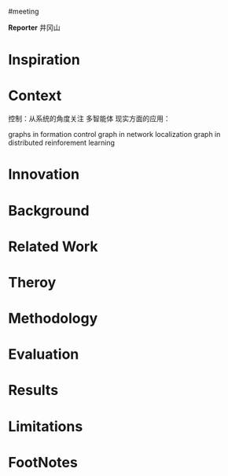 #meeting 

**Reporter** 井冈山


# Inspiration


# Context
控制：从系统的角度关注
多智能体 现实方面的应用：

graphs in formation control
graph in network localization
graph in distributed reinforement learning 


# Innovation



# Background



# Related Work



# Theroy



# Methodology



# Evaluation



# Results



# Limitations



# FootNotes
